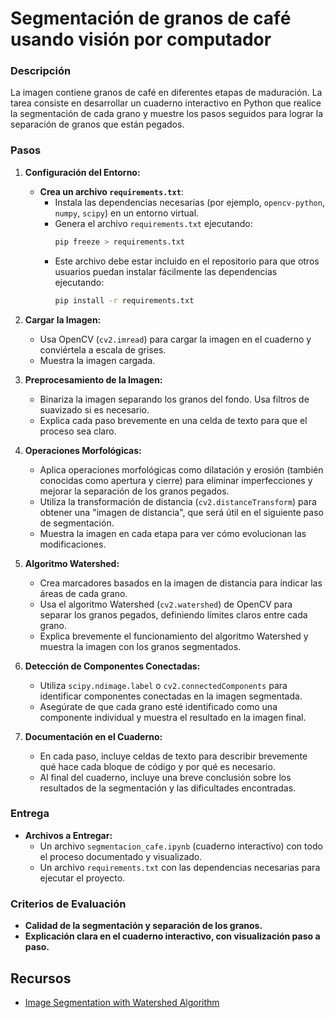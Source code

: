 # **Segmentación de granos de café usando visión por computador**

### Descripción
La imagen contiene granos de café en diferentes etapas de maduración. La tarea consiste en desarrollar un cuaderno interactivo en Python que realice la segmentación de cada grano y muestre los pasos seguidos para lograr la separación de granos que están pegados.

### Pasos

1. **Configuración del Entorno:**
   - **Crea un archivo `requirements.txt`**:
     - Instala las dependencias necesarias (por ejemplo, `opencv-python`, `numpy`, `scipy`) en un entorno virtual.
     - Genera el archivo `requirements.txt` ejecutando:
       ```bash
       pip freeze > requirements.txt
       ```
     - Este archivo debe estar incluido en el repositorio para que otros usuarios puedan instalar fácilmente las dependencias ejecutando:
       ```bash
       pip install -r requirements.txt
       ```

2. **Cargar la Imagen:**
   - Usa OpenCV (`cv2.imread`) para cargar la imagen en el cuaderno y conviértela a escala de grises.
   - Muestra la imagen cargada.

3. **Preprocesamiento de la Imagen:**
   - Binariza la imagen separando los granos del fondo. Usa filtros de suavizado si es necesario.
   - Explica cada paso brevemente en una celda de texto para que el proceso sea claro.

5. **Operaciones Morfológicas:**
   - Aplica operaciones morfológicas como dilatación y erosión (también conocidas como apertura y cierre) para eliminar imperfecciones y mejorar la separación de los granos pegados.
   - Utiliza la transformación de distancia (`cv2.distanceTransform`) para obtener una "imagen de distancia", que será útil en el siguiente paso de segmentación.
   - Muestra la imagen en cada etapa para ver cómo evolucionan las modificaciones.

6. **Algoritmo Watershed:**
   - Crea marcadores basados en la imagen de distancia para indicar las áreas de cada grano.
   - Usa el algoritmo Watershed (`cv2.watershed`) de OpenCV para separar los granos pegados, definiendo límites claros entre cada grano.
   - Explica brevemente el funcionamiento del algoritmo Watershed y muestra la imagen con los granos segmentados.

7. **Detección de Componentes Conectadas:**
   - Utiliza `scipy.ndimage.label` o `cv2.connectedComponents` para identificar componentes conectadas en la imagen segmentada.
   - Asegúrate de que cada grano esté identificado como una componente individual y muestra el resultado en la imagen final.

8. **Documentación en el Cuaderno:**
   - En cada paso, incluye celdas de texto para describir brevemente qué hace cada bloque de código y por qué es necesario.
   - Al final del cuaderno, incluye una breve conclusión sobre los resultados de la segmentación y las dificultades encontradas.

### Entrega

- **Archivos a Entregar:**
  - Un archivo `segmentacion_cafe.ipynb` (cuaderno interactivo) con todo el proceso documentado y visualizado.
  - Un archivo `requirements.txt` con las dependencias necesarias para ejecutar el proyecto.
  

### Criterios de Evaluación
- **Calidad de la segmentación y separación de los granos.**
- **Explicación clara en el cuaderno interactivo, con visualización paso a paso.**

## **Recursos**

- [Image Segmentation with Watershed Algorithm](https://docs.opencv.org/4.x/d3/db4/tutorial_py_watershed.html)

